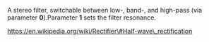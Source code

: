 A stereo filter, switchable between low-, band-, and high-pass (via
parameter **0**).Parameter **1** sets the filter resonance.

https://en.wikipedia.org/wiki/Rectifier\#Half-wave\_rectification
